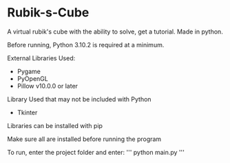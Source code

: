 # Rubik-s-Cube
A virtual rubik's cube with the ability to solve, get a tutorial. Made in python.

Before running, Python 3.10.2 is required at a minimum.

External Libraries Used: 
- Pygame
- PyOpenGL
- Pillow v10.0.0 or later

Library Used that may not be included with Python
- Tkinter

Libraries can be installed with pip

Make sure all are installed before running the program

To run, enter the project folder and enter:
'''
python main.py
''' 
